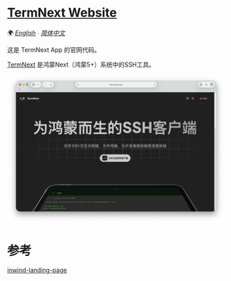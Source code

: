 # [TermNext Website](https://termnext.com)

🌍 *[English](README.md) ∙ [简体中文](README-zh.md)*

这是 TermNext App 的官网代码。

[TermNext](https://appgallery.huawei.com/app/detail?id=com.termnext.hos) 是鸿蒙Next（鸿蒙5+）系统中的SSH工具。

![首页效果](docs/screenshots/screenshot_home.png)

# 参考

[inwind-landing-page](https://github.com/huglemon/inwind-landing-page)